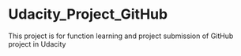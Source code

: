 # Udacity_Project_GitHub
This project is for function learning and project submission of GitHub project in Udacity
